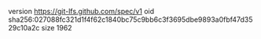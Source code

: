 version https://git-lfs.github.com/spec/v1
oid sha256:027088fc321d1f4f62c1840bc75c9bb6c3f3695dbe9893a0fbf47d3529c10a2c
size 1962

